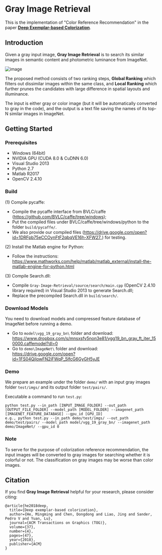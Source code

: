 # Gray Image Retrieval
This is the implementation of "Color Reference Recommendation" in the paper [**Deep Exemplar-based Colorization**](https://arxiv.org/abs/1807.06587).


## Introduction

Given a gray input image, **Gray Image Retrieval** is to search its similar images in semantic content and photometric luminance from ImageNet.

![image](https://github.com/hmmlillian/Gray-Image-Retrieval/blob/master/pipeline.jpg)

The proposed method consists of two ranking steps, **Global Ranking** which filters out dissimilar images within the same class, and **Local Ranking** which further prunes the candidates with large difference in spatial layouts and illuminance.

The input is either gray or color image (but it will be automatically converted to gray in the code), and the output is a text file saving  the names of its top-N similar images in ImageNet.


## Getting Started

### Prerequisites
- Windows (64bit)
- NVIDIA GPU (CUDA 8.0 & CuDNN 6.0)
- Visual Studio 2013
- Python 2.7
- Matlab R2017
- OpenCV 2.4.10


### Build
(1) Compile pycaffe:
- Compile the pycaffe interface from BVLC/caffe (https://github.com/BVLC/caffe/tree/windows);
- Put the compiled files under BVLC/caffe/tree/windows/python to the folder ```build/pycaffe/```.
- We also provide our compiled files (https://drive.google.com/open?id=1DRFpb75eCCOynFtF2qbqVE16h-XFW27_) for testing.

(2) Install the Matlab engine for Python:
- Follow the instructions: https://www.mathworks.com/help/matlab/matlab_external/install-the-matlab-engine-for-python.html

(3) Compile Search.dll:
- Compile ```Gray-Image-Retrieval/source/search/main.cpp``` (OpenCV 2.4.10 library required) in Visual Studio 2013 to generate Search.dll;
- Replace the precompiled Search.dll in ```build/search/```.


### Download Models
You need to download models and compressed feature database of ImageNet before running a demo.
- Go to ```model\vgg_19_gray_bn\``` folder and download:  
  https://www.dropbox.com/s/mnsxsfv5non3e81/vgg19_bn_gray_ft_iter_150000.caffemodel?dl=0
- Go to ```demo\ImageNet\``` folder and download: 
  https://drive.google.com/open?id=1FS04QjIowFN2iFWqP_5lfcG6GyGH5yJE


### Demo
We prepare an example under the folder ```demo/``` with an input gray images folder ```test/imgs/``` and its output folder ```test/pairs/```.

Executable a command to run ```test.py```:
  ```
  python test.py --in_path [INPUT_IMAGE_FOLDER] --out_path [OUTPUT_FILE_FOLDER] --model_path [MODEL_FOLDER] --imagenet_path [IMAGENET_FEATURE_DATABASE] --gpu_id [GPU_ID]
  e.g., python test.py --in_path demo/test/imgs/ --out_path demo/test/pairs/ --model_path model/vgg_19_gray_bn/ --imagenet_path demo/ImageNet/ --gpu_id 0
  ```

### Note
To serve for the purpose of colorization reference recommendation, the input images will be converted to gray images for searching whether it is colorful or not. The classification on gray images may be worse than color images.


## Citation
If you find **Gray Image Retrieval** helpful for your research, please consider citing:
```
@article{he2018deep,
  title={Deep exemplar-based colorization},
  author={He, Mingming and Chen, Dongdong and Liao, Jing and Sander, Pedro V and Yuan, Lu},
  journal={ACM Transactions on Graphics (TOG)},
  volume={37},
  number={4},
  pages={47},
  year={2018},
  publisher={ACM}
}
```

